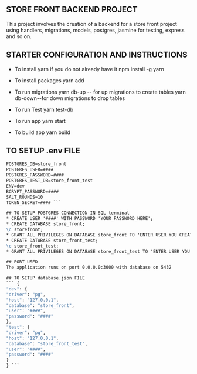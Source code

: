 ## STORE FRONT BACKEND PROJECT
This project involves the creation of a backend for a store front project using handlers, migrations, models, postgres, jasmine for testing, express and so on.

## STARTER CONFIGURATION AND INSTRUCTIONS

* To install yarn if you do not already have it
   npm install -g yarn

* To install packages
   yarn add

* To run migrations
   yarn db-up -- for up migrations to create tables
   yarn db-down--for down migrations to drop tables

* To run Test
   yarn test-db

* To run app
   yarn start

* To build app
   yarn build

## TO SETUP .env FILE

```POSTGRES_HOST=127.0.0.1
POSTGRES_DB=store_front
POSTGRES_USER=####
POSTGRES_PASSWORD=####
POSTGRES_TEST_DB=store_front_test
ENV=dev
BCRYPT_PASSWORD=####
SALT_ROUNDS=10
TOKEN_SECRET=#### ```

## TO SETUP POSTGRES CONNECTION IN SQL terminal
* CREATE USER '####' WITH PASSWORD 'YOUR_PASSWORD_HERE';
* CREATE DATABASE store_front;
\c storefront;
* GRANT ALL PRIVILEGES ON DATABASE store_front TO 'ENTER USER YOU CREATED HERE';
* CREATE DATABASE store_front_test;
\c store_front_test;
* GRANT ALL PRIVILEGES ON DATABASE store_front_test TO 'ENTER USER YOU CREATED HERE';

## PORT USED
The application runs on port 0.0.0.0:3000 with database on 5432

## TO SETUP database.json FILE
``` {
"dev": {
"driver": "pg",
"host": "127.0.0.1",
"database": "store_front",
"user": "####",
"password": "####"
},
"test": {
"driver": "pg",
"host": "127.0.0.1",
"database": "store_front_test",
"user": "####",
"password": "####"
}
} ```
